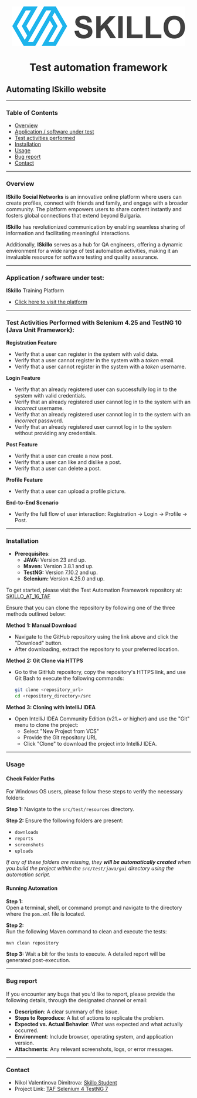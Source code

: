 <p align="center">
    <img src="skilloLogo.png" alt="Skillo Academy Logo" />
</p>


<div align="center">

# Test automation framework

</div>


## Automating ISkillo website

---

### Table of Contents
- [Overview](#overview)
- [Application / software under test](#application--software-under-test)
- [Test activities performed](#test-activities-performed-with-selenium-425-and-testng-10-java-unit-framework)
- [Installation](#installation)
- [Usage](#usage)
- [Bug report](#bug-report)
- [Contact](#contact)

---

### Overview
**ISkillo Social Networks** is an innovative online platform where users can create profiles, connect with friends and
family, and engage with a broader community. The platform empowers users to share content instantly and fosters global 
connections that extend beyond Bulgaria.

**ISkillo** has revolutionized communication by enabling seamless sharing of information and facilitating meaningful 
interactions.

Additionally, **ISkillo** serves as a hub for QA engineers, offering a dynamic environment for a wide range of test 
automation activities, making it an invaluable resource for software testing and quality assurance.

---

### Application / software under test:
**ISkillo** Training Platform
- [Click here to visit the platform](http://training.skillo-bg.com:4300/posts/all)

---

### Test Activities Performed with Selenium 4.25 and TestNG 10 (Java Unit Framework):
**Registration Feature**
- Verify that a user can register in the system with valid data.
- Verify that a user cannot register in the system with a *taken* email.
- Verify that a user cannot register in the system with a *taken* username.

**Login Feature**
- Verify that an already registered user can successfully log in to the system with valid credentials.
- Verify that an already registered user cannot log in to the system with an *incorrect* username.
- Verify that an already registered user cannot log in to the system with an *incorrect* password.
- Verify that an already registered user cannot log in to the system without providing any credentials.

**Post Feature**
- Verify that a user can create a new post.
- Verify that a user can like and dislike a post.
- Verify that a user can delete a post.

**Profile Feature**
- Verify that a user can upload a profile picture.

**End-to-End Scenario**
- Verify the full flow of user interaction: Registration → Login → Profile → Post.

---

### Installation
- **Prerequisites**: 
    - **JAVA:** Version 23 and up.
    - **Maven:** Version 3.8.1 and up.
    - **TestNG:** Version 7.10.2 and up.
    - **Selenium:** Version 4.25.0 and up.

To get started, please visit the Test Automation Framework repository at: [SKILLO_AT_16_TAF](https://github.com/)

Ensure that you can clone the repository by following one of the three methods outlined below:

**Method 1: Manual Download**
- Navigate to the GitHub repository using the link above and click the "Download" button.
- After downloading, extract the repository to your preferred location.

**Method 2: Git Clone via HTTPS**
- Go to the GitHub repository, copy the repository's HTTPS link, and use Git Bash to execute the following commands:
    ```bash
    git clone <repository_url>
    cd <repository_directory>/src
    ```

**Method 3: Cloning with IntelliJ IDEA**
- Open IntelliJ IDEA Community Edition (v21.+ or higher) and use the "Git" menu to clone the project:
  - Select "New Project from VCS"
  - Provide the Git repository URL
  - Click "Clone" to download the project into IntelliJ IDEA.

---

### Usage
#### Check Folder Paths

For Windows OS users, please follow these steps to verify the necessary folders:

**Step 1:** Navigate to the `src/test/resources` directory.

**Step 2:** Ensure the following folders are present:
  - `downloads`
  - `reports`
  - `screenshots`
  - `uploads`

*If any of these folders are missing, they **will be automatically created** when you build the project within the 
`src/test/java/gui` directory using the automation script.*

#### Running Automation

**Step 1:**  
Open a terminal, shell, or command prompt and navigate to the directory where the `pom.xml` file is located.

**Step 2:**  
Run the following Maven command to clean and execute the tests:

```bash
mvn clean repository
```

**Step 3:**
Wait a bit for the tests to execute. A detailed report will be generated post-execution.

---

### Bug report
If you encounter any bugs that you'd like to report, please provide the following details, through the designated 
channel or email:

- **Description**: A clear summary of the issue.
- **Steps to Reproduce**: A list of actions to replicate the problem.
- **Expected vs. Actual Behavior**: What was expected and what actually occurred.
- **Environment**: Include browser, operating system, and application version.
- **Attachments**: Any relevant screenshots, logs, or error messages.

---

### Contact
- Nikol Valentinova Dimitrova: [Skillo Student](mailto:nikolvd3@abv.bg)
- Project Link: [TAF Selenium 4 TestNG 7](https://github.com/)